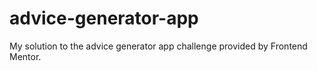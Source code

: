 # advice-generator-app
My solution to the advice generator app challenge provided by Frontend Mentor.
